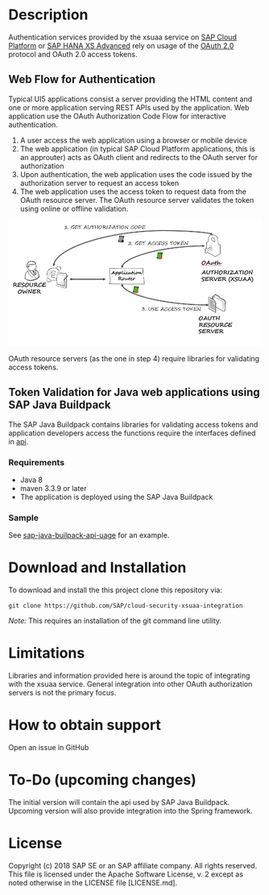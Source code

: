 # Description
Authentication services provided by the xsuaa service on [SAP Cloud Platform](https://cloudplatform.sap.com) or [SAP HANA XS Advanced](https://help.sap.com/viewer/4505d0bdaf4948449b7f7379d24d0f0d/2.0.00/en-US) rely on usage of the [OAuth 2.0](https://oauth.net) protocol and OAuth 2.0 access tokens.
## Web Flow for Authentication
Typical UI5 applications consist a server providing the HTML content and one or more application serving REST APIs used by the application. Web application use the OAuth Authorization Code Flow for interactive authentication.
1. A user access the web application using a browser or mobile device
2. The web application (in typical SAP Cloud Platform applications, this is an approuter) acts as OAuth client and redirects to the OAuth server for authorization
3. Upon authentication, the web application uses the code issued by the authorization server to request an access token
4. The web application uses the access token to request data from the OAuth resource server. The OAuth resource server validates the token using online or offline validation.

![OAuth 2.0 Authorization code flow](./images/oauth.PNG)

OAuth resource servers (as the one in step 4) require libraries for validating access tokens.

## Token Validation for Java web applications using SAP Java Buildpack
The SAP Java Buildpack contains libraries for validating access tokens and application developers access the functions require the interfaces defined in [api](./api).
### Requirements
- Java 8
- maven 3.3.9 or later
- The application is deployed using the SAP Java Buildpack
### Sample
See [sap-java-builpack-api-uage](samples/sap-java-buildpack-api-usage) for an example.

# Download and Installation
To download and install the this project clone this repository via:
```
git clone https://github.com/SAP/cloud-security-xsuaa-integration
```
*Note:* This requires an installation of the git command line utility. 

# Limitations
Libraries and information provided here is around the topic of integrating with the xsuaa service. General integration into other OAuth authorization servers is not the primary focus.

# How to obtain support
Open an issue in GitHub
# To-Do (upcoming changes)
The initial version will contain the api used by SAP Java Buildpack. Upcoming version will also provide integration into the Spring framework.

# License
Copyright (c) 2018 SAP SE or an SAP affiliate company. All rights reserved.
This file is licensed under the Apache Software License, v. 2 except as noted otherwise in the LICENSE file [LICENSE.md].
